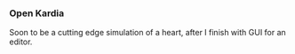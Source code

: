 ### Open Kardia ###

Soon to be a cutting edge simulation of a heart, after I finish with GUI for an editor.
